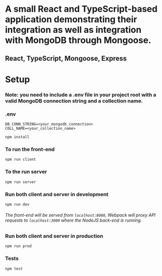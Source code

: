 # A small React and TypeScript-based application demonstrating their integration as well as integration with MongoDB through Mongoose.

## React, TypeScript, Mongoose, Express

# Setup
### Note: you need to include a .env file in your project root with a valid MongoDB connection string and a collection name.

### .env
```
DB_CONN_STRING=<your_mongodb_connection>
COLL_NAME=<your_collection_name>
```

`npm install`

### To run the front-end
`npm run client`

### To the run server
`npm run server`

### Run both client and server in development
`npm run dev`
###### The front-end will be served from `localhost:8080`, Webpack will proxy API requests to `localhost:3000` where the NodeJS back-end is running.

### Run both client and server in production
`npm run prod`

### Tests
`npm test`